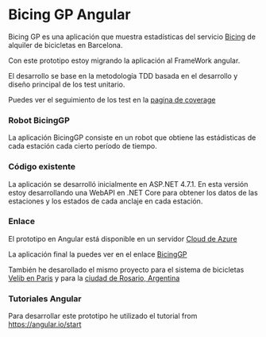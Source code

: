 # Bicing GP Angular 

Bicing GP es una aplicación que muestra estadísticas del servicio [Bicing](https://bicing.barcelona/mapa-de-disponibilitat) de alquiler de bicicletas en Barcelona.

Con este prototipo estoy migrando la aplicación al FrameWork angular.

El desarrollo se base en la metodología TDD basada en el desarrollo y diseño principal de los test unitario.

Puedes ver el seguimiento de los test en la [pagina de coverage](http://api.gestion-personal.com/coverage/)

### Robot BicingGP

La aplicación BicingGP consiste en un robot que obtiene las estádisticas de cada estación cada cierto período de tiempo.

### Código existente

La aplicación se desarrolló inicialmente en ASP.NET 4.7.1. En esta versión estoy desarrollando una WebAPI en .NET Core para obtener los datos de las estaciones y los estados de cada anclaje en cada estación.

### Enlace 

El prototipo en Angular está disponible en un servidor [Cloud de Azure](https://purple-forest-0d0940010.5.azurestaticapps.net/)

La aplicación final la puedes ver en el enlace [BicingGP](http://www.gestion-personal.com/bicing)

También he desarollado el mismo proyecto para el sistema de bicicletas [Velib en Paris](http://www.gestion-personal.com/velib) y para la [ciudad de Rosario, Argentina](http://www.gestion-personal.com/mibicitubici)

### Tutoriales Angular

Para desarrollar este prototipo he utilizado el tutorial from https://angular.io/start

